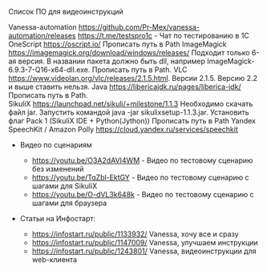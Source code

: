 Список ПО для видеоинструкций

Vanessa-automation
	https://github.com/Pr-Mex/vanessa-automation/releases
	https://t.me/testspro1c - Чат по тестированию в 1С
OneScript
	https://oscript.io/
	Прописать путь в Path
ImageMagick
	https://imagemagick.org/download/windows/releases/
	Подходит только 6-ая версия.
	В названии пакета должно быть dll, например ImageMagick-6.9.3-7-Q16-x64-dll.exe.
	Прописать путь в Path.
VLC
	https://www.videolan.org/vlc/releases/2.1.5.html.
	Версии 2.1.5. Версию 2.2 и выше ставить нельзя.
Java
	https://libericajdk.ru/pages/liberica-jdk/
	Прописать путь в Path.	
SikuliX
	https://launchpad.net/sikuli/+milestone/1.1.3
	Необходимо скачать файл jar.
	Запустить командой java -jar sikulixsetup-1.1.3.jar.
	Установить флаг Pack 1 (SikuliX IDE + Python(Jython))
	Прописать путь в Path
Yandex SpeechKit / Amazon Polly
	https://cloud.yandex.ru/services/speechkit

* Видео по сценариям

	* https://youtu.be/O3A2dAVI4WM - Видео по тестовому сценарию без изменений
	* https://youtu.be/TqZbl-EktGY - Видео по тестовому сценарию с шагами для SikuliX
	* https://youtu.be/O-dVL3k648k - Видео по тестовому сценарию с шагами для браузера

* Статьи на Инфостарт:
	* https://infostart.ru/public/1133932/ Vanessa, хочу все и сразу
	* https://infostart.ru/public/1147009/ Vanessa, улучшаем инструкции
	* https://infostart.ru/public/1243801/ Vanessa, видеоинструкции для web-клиента
